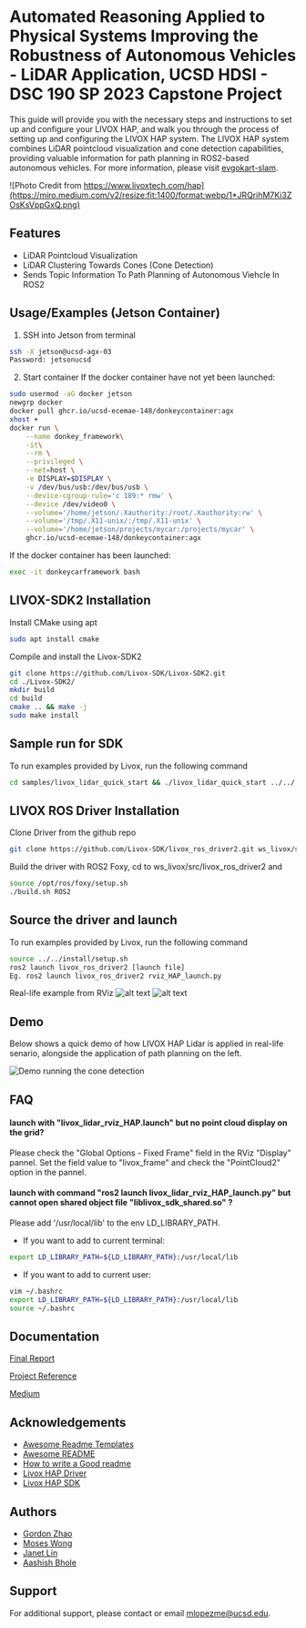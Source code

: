
# Automated Reasoning Applied to Physical Systems Improving the Robustness of Autonomous Vehicles - LiDAR Application, UCSD HDSI - DSC 190 SP 2023 Capstone Project


This guide will provide you with the necessary steps and instructions to set up and configure your LIVOX HAP, and walk you through the process of setting up and configuring the LIVOX HAP system. The LIVOX HAP system combines LiDAR pointcloud visualization and cone detection capabilities, providing valuable information for path planning in ROS2-based autonomous vehicles. For more information, please visit [evgokart-slam](https://github.com/aashishbhole/evgokart-slam).

![Photo Credit from https://www.livoxtech.com/hap](https://miro.medium.com/v2/resize:fit:1400/format:webp/1*JRQrihM7Ki3ZOsKsVppGxQ.png)
## Features

- LiDAR Pointcloud Visualization
- LiDAR Clustering Towards Cones (Cone Detection)
- Sends Topic Information To Path Planning of Autonomous Viehcle In ROS2


## Usage/Examples (Jetson Container)

1. SSH into Jetson from terminal
```bash
ssh -X jetson@ucsd-agx-03
Password: jetsonucsd
```
2. Start container 
If the docker container have not yet been launched:
```bash
sudo usermod -aG docker jetson
newgrp docker
docker pull ghcr.io/ucsd-ecemae-148/donkeycontainer:agx
xhost +
docker run \
    --name donkey_framework\
    -it\
    --rm \
    --privileged \
    --net=host \
    -e DISPLAY=$DISPLAY \
    -v /dev/bus/usb:/dev/bus/usb \
    --device-cgroup-rule='c 189:* rmw' \
    --device /dev/video0 \
    --volume='/home/jetson/.Xauthority:/root/.Xauthority:rw' \
    --volume='/tmp/.X11-unix/:/tmp/.X11-unix' \
    --volume='/home/jetson/projects/mycar:/projects/mycar' \
    ghcr.io/ucsd-ecemae-148/donkeycontainer:agx
```
If the docker container has been launched:
```bash
exec -it donkeycarframework bash
```



## LIVOX-SDK2 Installation

Install CMake using apt

```bash
sudo apt install cmake
```
Compile and install the Livox-SDK2
```bash
git clone https://github.com/Livox-SDK/Livox-SDK2.git
cd ./Livox-SDK2/
mkdir build
cd build
cmake .. && make -j
sudo make install
```
## Sample run for SDK

To run examples provided by Livox, run the following command

```bash
cd samples/livox_lidar_quick_start && ./livox_lidar_quick_start ../../../samples/livox_lidar_quick_start/hap_config.json
```


## LIVOX ROS Driver Installation
Clone Driver from the github repo

```bash
git clone https://github.com/Livox-SDK/livox_ros_driver2.git ws_livox/src/livox_ros_driver2
```
Build the driver with ROS2 Foxy,
cd to ws_livox/src/livox_ros_driver2 and 

```bash
source /opt/ros/foxy/setup.sh
./build.sh ROS2

```
## Source the driver and launch 

To run examples provided by Livox, run the following command

```bash
source ../../install/setup.sh
ros2 launch livox_ros_driver2 [launch file]
Eg. ros2 launch livox_ros_driver2 rviz_HAP_launch.py
```
Real-life example from RViz
![alt text](https://miro.medium.com/v2/resize:fit:1400/format:webp/1*E3QiZYDYLCZ86vjzLbP4nw.png)
![alt text](https://miro.medium.com/v2/resize:fit:1400/format:webp/1*hOp18l1q8JIe91LqGtlhng.png)
## Demo

Below shows a quick demo of how LIVOX HAP Lidar is applied in real-life senario, alongside the application of path planning on the left.

![Demo running the cone detection](https://github.com/aashishbhole/evgokart-slam/raw/main/media/demo.gif)


## FAQ

#### launch with "livox_lidar_rviz_HAP.launch" but no point cloud display on the grid?

Please check the "Global Options - Fixed Frame" field in the RViz "Display" pannel. Set the field value to "livox_frame" and check the "PointCloud2" option in the pannel.

#### launch with command "ros2 launch livox_lidar_rviz_HAP_launch.py" but cannot open shared object file "liblivox_sdk_shared.so" ?

Please add '/usr/local/lib' to the env LD_LIBRARY_PATH.
- If you want to add to current terminal:
```bash
export LD_LIBRARY_PATH=${LD_LIBRARY_PATH}:/usr/local/lib
```
- If you want to add to current user:
```bash
vim ~/.bashrc
export LD_LIBRARY_PATH=${LD_LIBRARY_PATH}:/usr/local/lib
source ~/.bashrc
```
## Documentation

[Final Report](https://docs.google.com/document/d/1kUisbx2-pAKSdtpWiEEyaNBT1TFwzrGiAgTsGAvwrDo/edit?usp=sharing)

[Project Reference](https://docs.google.com/document/d/1SFfYeL9RrRfCy0YRkwnT921exbTTX5tCZhqelGi_MPg/edit)

[Medium](https://medium.com/@janetlinw/an-introduction-guide-on-setting-up-livox-hap-lidar-54881600c26a)


## Acknowledgements

 - [Awesome Readme Templates](https://awesomeopensource.com/project/elangosundar/awesome-README-templates)
 - [Awesome README](https://github.com/matiassingers/awesome-readme)
 - [How to write a Good readme](https://bulldogjob.com/news/449-how-to-write-a-good-readme-for-your-github-project)
 - [Livox HAP Driver](https://github.com/Livox-SDK/livox_ros_driver2)
 - [Livox HAP SDK](https://github.com/Livox-SDK/Livox-SDK2)


## Authors

- [Gordon Zhao](https://github.com/gordon-zhao)
- [Moses Wong](https://github.com/mmwong920)
- [Janet Lin](https://github.com/Janeiii)
- [Aashish Bhole](https://github.com/aashishbhole)
## Support

For additional support, please contact or email mlopezme@ucsd.edu.

